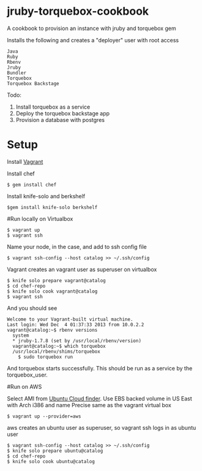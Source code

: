 jruby-torquebox-cookbook
==================

A cookbook to provision an instance with jruby and torquebox gem

Installs the following and creates a "deployer" user with root access
    
    Java
    Ruby
    Rbenv
    Jruby
    Bundler
    Torquebox
    Torquebox Backstage
     
Todo:

1. Install torquebox as a service
3. Deploy the torquebox backstage app   
4. Provision a database with postgres

# Setup

Install [Vagrant][1]

Install chef
    
    $ gem install chef

Install knife-solo and berkshelf
    
    $gem install knife-solo berkshelf

#Run locally on Virtualbox
    
    $ vagrant up
    $ vagrant ssh
    
Name your node, in the case, <catalog>  and add to ssh config file
    
    $ vagrant ssh-config --host catalog >> ~/.ssh/config

Vagrant creates an vagrant user as superuser on virtualbox

    $ knife solo prepare vagrant@catalog
    $ cd chef-repo
    $ knife solo cook vagrant@catalog
    $ vagrant ssh

And you should see
    
    Welcome to your Vagrant-built virtual machine.
    Last login: Wed Dec  4 01:37:33 2013 from 10.0.2.2
    vagrant@catalog:~$ rbenv versions
      system
      * jruby-1.7.8 (set by /usr/local/rbenv/version)
      vagrant@catalog:~$ which torquebox
      /usr/local/rbenv/shims/torquebox
        $ sudo torquebox run
        
And torquebox starts successfully. This should be run as a service by the torquebox_user.
      
#Run on AWS

Select AMI from [Ubuntu Cloud finder][2]. Use EBS backed volume in US East with Arch i386 and name Precise same as the vagrant virtual box 

    $ vagrant up --provider=aws

aws creates an ubuntu user as superuser, so vagrant ssh logs in as ubuntu user

    $ vagrant ssh-config --host catalog >> ~/.ssh/config
    $ knife solo prepare ubuntu@catalog
    $ cd chef-repo
    $ knife solo cook ubuntu@catalog
    

  [1]: http://www.vagrantup.com/
  [2]: http://cloud-images.ubuntu.com/locator/ec2/ 
  
   




